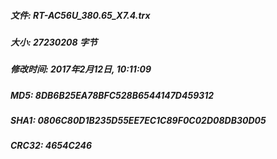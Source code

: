 ##### 文件: RT-AC56U_380.65_X7.4.trx
##### 大小: 27230208 字节
##### 修改时间: 2017年2月12日, 10:11:09
##### MD5: 8DB6B25EA78BFC528B6544147D459312
##### SHA1: 0806C80D1B235D55EE7EC1C89F0C02D08DB30D05
##### CRC32: 4654C246